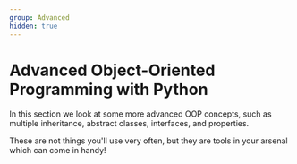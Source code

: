 ```yaml
---
group: Advanced
hidden: true
---
```

# Advanced Object-Oriented Programming with Python

In this section we look at some more advanced OOP concepts, such as multiple inheritance, abstract classes, interfaces, and properties.

These are not things you'll use very often, but they are tools in your arsenal which can come in handy!